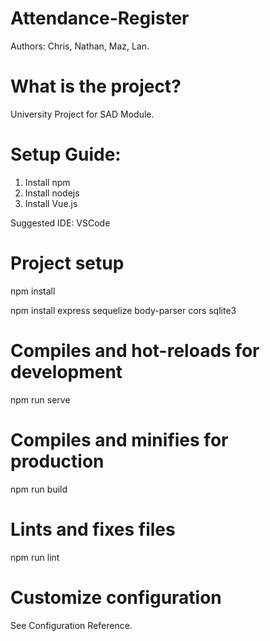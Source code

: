 # Attendance-Register
Authors: Chris, Nathan, Maz, Lan.

# What is the project?
University Project for SAD Module.

# Setup Guide:

1. Install npm
2. Install nodejs
3. Install Vue.js

Suggested IDE: VSCode

# Project setup

npm install

npm install 
express
sequelize
body-parser
cors
sqlite3


# Compiles and hot-reloads for development

npm run serve

# Compiles and minifies for production

npm run build

# Lints and fixes files

npm run lint

# Customize configuration

See Configuration Reference.